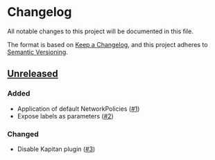 # Changelog
All notable changes to this project will be documented in this file.

The format is based on [Keep a Changelog](https://keepachangelog.com/en/1.0.0/),
and this project adheres to [Semantic Versioning](https://semver.org/spec/v2.0.0.html).

## [Unreleased]
### Added

- Application of default NetworkPolicies ([#1])
- Expose labels as parameters ([#2])

### Changed

- Disable Kapitan plugin ([#3])

[Unreleased]: https://github.com/projectsyn/component-networkpolicy/compare/dba1d0f...HEAD
[#1]: https://github.com/projectsyn/component-networkpolicy/pull/1
[#2]: https://github.com/projectsyn/component-networkpolicy/pull/2
[#3]: https://github.com/projectsyn/component-networkpolicy/pull/3
